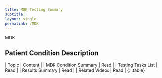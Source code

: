 ```yaml
---
title: MDK Testing Summary
subtitle: 
layout: single
permalink: /MDK
---
```


MDK

## Patient Condition Description

| Topic 									| Content |
| MDK Condition Summary 	| Read |
| Testing Tasks List 			| Read |
| Results Summary 				| Read |
| Related Videos 					| Read |
{: .table}